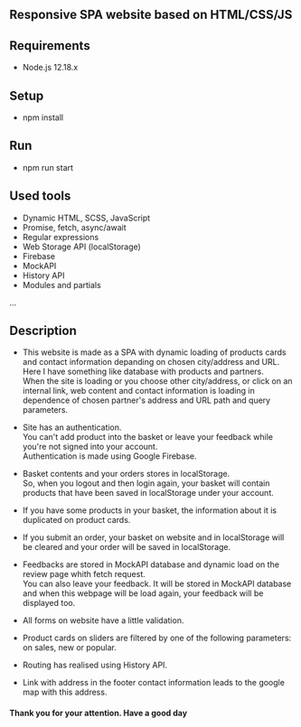 ## Responsive SPA website based on HTML/CSS/JS

## Requirements

- Node.js 12.18.x

## Setup

- npm install

## Run

- npm run start

## Used tools

- Dynamic HTML, SCSS, JavaScript
- Promise, fetch, async/await
- Regular expressions
- Web Storage API (localStorage)
- Firebase
- MockAPI
- History API
- Modules and partials

...

## Description

- This website is made as a SPA with dynamic loading of products cards and contact information depanding on chosen city/address and URL.\
  Here I have something like database with products and partners.\
  When the site is loading or you choose other city/address, or click on an internal link, web content and contact information is loading in dependence of chosen partner's address and URL path and query parameters.

- Site has an authentication.\
  You can't add product into the basket or leave your feedback while you're not signed into your account.\
  Authentication is made using Google Firebase.

- Basket contents and your orders stores in localStorage.\
  So, when you logout and then login again, your basket will contain products that have been saved in localStorage under your account.

- If you have some products in your basket, the information about it is duplicated on product cards.

- If you submit an order, your basket on website and in localStorage will be cleared and your order will be saved in localStorage.

- Feedbacks are stored in MockAPI database and dynamic load on the review page whith fetch request.\
  You can also leave your feedback. It will be stored in MockAPI database and when this webpage will be load again, your feedback will be displayed too.

- All forms on website have a little validation.

- Product cards on sliders are filtered by one of the following parameters: on sales, new or popular.

- Routing has realised using History API.

- Link with address in the footer contact information leads to the google map with this address.

#### Thank you for your attention. Have a good day
